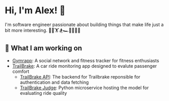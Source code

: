 # Hi, I'm Alex! 👋

I'm software engineer passionate about building things that make life just a bit more interesting. 🏃🚴🏋️🏂🏎️🧑‍🍳🍜🍩

## 🔭 What I am working on

* [Gymrapp](https://github.com/ktalexcheng/gymrapp): A social network and fitness tracker for fitness enthusiasts
* [TrailBrake](https://github.com/ktalexcheng/trailbrake): A car ride monitoring app designed to evalute passenger comfort
  * [TrailBrake API](https://github.com/ktalexcheng/trailbrake_api): The backend for Trailbrake reponsible for authentication and data fetching
  * [TrailBrake Judge](https://github.com/ktalexcheng/trailbrake_judge): Python microservice hosting the model for evaluating ride quality 

<!--
**ktalexcheng/ktalexcheng** is a ✨ _special_ ✨ repository because its `README.md` (this file) appears on your GitHub profile.

Here are some ideas to get you started:

- 🔭 I’m currently working on ...
- 🌱 I’m currently learning ...
- 👯 I’m looking to collaborate on ...
- 🤔 I’m looking for help with ...
- 💬 Ask me about ...
- 📫 How to reach me: ...
- 😄 Pronouns: ...
- ⚡ Fun fact: ...
-->
